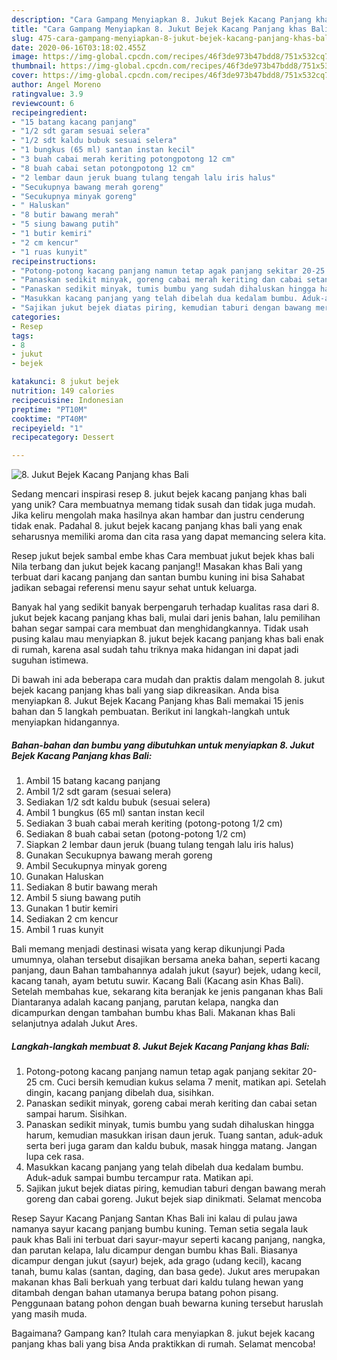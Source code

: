 ```yaml
---
description: "Cara Gampang Menyiapkan 8. Jukut Bejek Kacang Panjang khas Bali yang Bikin Ngiler"
title: "Cara Gampang Menyiapkan 8. Jukut Bejek Kacang Panjang khas Bali yang Bikin Ngiler"
slug: 475-cara-gampang-menyiapkan-8-jukut-bejek-kacang-panjang-khas-bali-yang-bikin-ngiler
date: 2020-06-16T03:18:02.455Z
image: https://img-global.cpcdn.com/recipes/46f3de973b47bdd8/751x532cq70/8-jukut-bejek-kacang-panjang-khas-bali-foto-resep-utama.jpg
thumbnail: https://img-global.cpcdn.com/recipes/46f3de973b47bdd8/751x532cq70/8-jukut-bejek-kacang-panjang-khas-bali-foto-resep-utama.jpg
cover: https://img-global.cpcdn.com/recipes/46f3de973b47bdd8/751x532cq70/8-jukut-bejek-kacang-panjang-khas-bali-foto-resep-utama.jpg
author: Angel Moreno
ratingvalue: 3.9
reviewcount: 6
recipeingredient:
- "15 batang kacang panjang"
- "1/2 sdt garam sesuai selera"
- "1/2 sdt kaldu bubuk sesuai selera"
- "1 bungkus (65 ml) santan instan kecil"
- "3 buah cabai merah keriting potongpotong 12 cm"
- "8 buah cabai setan potongpotong 12 cm"
- "2 lembar daun jeruk buang tulang tengah lalu iris halus"
- "Secukupnya bawang merah goreng"
- "Secukupnya minyak goreng"
- " Haluskan"
- "8 butir bawang merah"
- "5 siung bawang putih"
- "1 butir kemiri"
- "2 cm kencur"
- "1 ruas kunyit"
recipeinstructions:
- "Potong-potong kacang panjang namun tetap agak panjang sekitar 20-25 cm. Cuci bersih kemudian kukus selama 7 menit, matikan api. Setelah dingin, kacang panjang dibelah dua, sisihkan."
- "Panaskan sedikit minyak, goreng cabai merah keriting dan cabai setan sampai harum. Sisihkan."
- "Panaskan sedikit minyak, tumis bumbu yang sudah dihaluskan hingga harum, kemudian masukkan irisan daun jeruk. Tuang santan, aduk-aduk serta beri juga garam dan kaldu bubuk, masak hingga matang. Jangan lupa cek rasa."
- "Masukkan kacang panjang yang telah dibelah dua kedalam bumbu. Aduk-aduk sampai bumbu tercampur rata. Matikan api."
- "Sajikan jukut bejek diatas piring, kemudian taburi dengan bawang merah goreng dan cabai goreng. Jukut bejek siap dinikmati. Selamat mencoba"
categories:
- Resep
tags:
- 8
- jukut
- bejek

katakunci: 8 jukut bejek 
nutrition: 149 calories
recipecuisine: Indonesian
preptime: "PT10M"
cooktime: "PT40M"
recipeyield: "1"
recipecategory: Dessert

---
```



![8. Jukut Bejek Kacang Panjang khas Bali](https://img-global.cpcdn.com/recipes/46f3de973b47bdd8/751x532cq70/8-jukut-bejek-kacang-panjang-khas-bali-foto-resep-utama.jpg)

Sedang mencari inspirasi resep 8. jukut bejek kacang panjang khas bali yang unik? Cara membuatnya memang tidak susah dan tidak juga mudah. Jika keliru mengolah maka hasilnya akan hambar dan justru cenderung tidak enak. Padahal 8. jukut bejek kacang panjang khas bali yang enak seharusnya memiliki aroma dan cita rasa yang dapat memancing selera kita.

Resep jukut bejek sambal embe khas Cara membuat jukut bejek khas bali Nila terbang dan jukut bejek kacang panjang!! Masakan khas Bali yang terbuat dari kacang panjang dan santan bumbu kuning ini bisa Sahabat jadikan sebagai referensi menu sayur sehat untuk keluarga.

Banyak hal yang sedikit banyak berpengaruh terhadap kualitas rasa dari 8. jukut bejek kacang panjang khas bali, mulai dari jenis bahan, lalu pemilihan bahan segar sampai cara membuat dan menghidangkannya. Tidak usah pusing kalau mau menyiapkan 8. jukut bejek kacang panjang khas bali enak di rumah, karena asal sudah tahu triknya maka hidangan ini dapat jadi suguhan istimewa.


Di bawah ini ada beberapa cara mudah dan praktis dalam mengolah 8. jukut bejek kacang panjang khas bali yang siap dikreasikan. Anda bisa menyiapkan 8. Jukut Bejek Kacang Panjang khas Bali memakai 15 jenis bahan dan 5 langkah pembuatan. Berikut ini langkah-langkah untuk menyiapkan hidangannya.

<!--inarticleads1-->

##### Bahan-bahan dan bumbu yang dibutuhkan untuk menyiapkan 8. Jukut Bejek Kacang Panjang khas Bali:

1. Ambil 15 batang kacang panjang
1. Ambil 1/2 sdt garam (sesuai selera)
1. Sediakan 1/2 sdt kaldu bubuk (sesuai selera)
1. Ambil 1 bungkus (65 ml) santan instan kecil
1. Sediakan 3 buah cabai merah keriting (potong-potong 1/2 cm)
1. Sediakan 8 buah cabai setan (potong-potong 1/2 cm)
1. Siapkan 2 lembar daun jeruk (buang tulang tengah lalu iris halus)
1. Gunakan Secukupnya bawang merah goreng
1. Ambil Secukupnya minyak goreng
1. Gunakan  Haluskan
1. Sediakan 8 butir bawang merah
1. Ambil 5 siung bawang putih
1. Gunakan 1 butir kemiri
1. Sediakan 2 cm kencur
1. Ambil 1 ruas kunyit


Bali memang menjadi destinasi wisata yang kerap dikunjungi Pada umumnya, olahan tersebut disajikan bersama aneka bahan, seperti kacang panjang, daun Bahan tambahannya adalah jukut (sayur) bejek, udang kecil, kacang tanah, ayam betutu suwir. Kacang Bali (Kacang asin Khas Bali). Setelah membahas kue, sekarang kita beranjak ke jenis panganan khas Bali Diantaranya adalah kacang panjang, parutan kelapa, nangka dan dicampurkan dengan tambahan bumbu khas Bali. Makanan khas Bali selanjutnya adalah Jukut Ares. 

<!--inarticleads2-->

##### Langkah-langkah membuat 8. Jukut Bejek Kacang Panjang khas Bali:

1. Potong-potong kacang panjang namun tetap agak panjang sekitar 20-25 cm. Cuci bersih kemudian kukus selama 7 menit, matikan api. Setelah dingin, kacang panjang dibelah dua, sisihkan.
1. Panaskan sedikit minyak, goreng cabai merah keriting dan cabai setan sampai harum. Sisihkan.
1. Panaskan sedikit minyak, tumis bumbu yang sudah dihaluskan hingga harum, kemudian masukkan irisan daun jeruk. Tuang santan, aduk-aduk serta beri juga garam dan kaldu bubuk, masak hingga matang. Jangan lupa cek rasa.
1. Masukkan kacang panjang yang telah dibelah dua kedalam bumbu. Aduk-aduk sampai bumbu tercampur rata. Matikan api.
1. Sajikan jukut bejek diatas piring, kemudian taburi dengan bawang merah goreng dan cabai goreng. Jukut bejek siap dinikmati. Selamat mencoba


Resep Sayur Kacang Panjang Santan Khas Bali ini kalau di pulau jawa namanya sayur kacang panjang bumbu kuning. Teman setia segala lauk pauk khas Bali ini terbuat dari sayur-mayur seperti kacang panjang, nangka, dan parutan kelapa, lalu dicampur dengan bumbu khas Bali. Biasanya dicampur dengan jukut (sayur) bejek, ada grago (udang kecil), kacang tanah, bumu kalas (santan, daging, dan basa gede). Jukut ares merupakan makanan khas Bali berkuah yang terbuat dari kaldu tulang hewan yang ditambah dengan bahan utamanya berupa batang pohon pisang. Penggunaan batang pohon dengan buah bewarna kuning tersebut haruslah yang masih muda. 

Bagaimana? Gampang kan? Itulah cara menyiapkan 8. jukut bejek kacang panjang khas bali yang bisa Anda praktikkan di rumah. Selamat mencoba!
